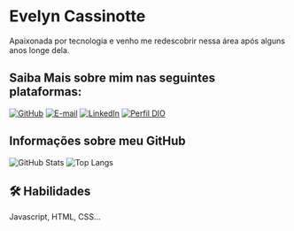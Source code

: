 
# Evelyn Cassinotte

Apaixonada por tecnologia e venho me redescobrir nessa área após alguns anos longe dela.

## Saiba Mais sobre mim nas seguintes plataformas:

[![GitHub](https://img.shields.io/badge/GitHub-330F63?style=for-the-badge&logo=github&logoColor=white)](https://github.com/Evelyn-Cass)
[![E-mail](https://img.shields.io/badge/-Email-330F63?style=for-the-badge&logo=microsoft-outlook&logoColor=E94D5F)](mailto:Cassinotte@gmai.com)
[![LinkedIn](https://img.shields.io/badge/-LinkedIn-330F63?style=for-the-badge&logo=linkedin&logoColor=30A3DC)](https://www.linkedin.com/in/evelyn-cassinotte-8180522a3/)
[![Perfil DIO](https://img.shields.io/badge/-%20Perfil%20da%20DIO-330F63?style=for-the-badge)](https://www.dio.me/users/e_cass03)

## Informações sobre meu GitHub
![GitHub Stats](https://github-readme-stats.vercel.app/api?username=Evelyn-Cass&theme=transparent&bg_color=FFF&border_color=fff&show_icons=true&icon_color=30A3DC&title_color=330F63&text_color=000)
![Top Langs](https://github-readme-stats-git-masterrstaa-rickstaa.vercel.app/api/top-langs/?username=Evelyn-Cass&layout=compact&bg_color=fff&border_color=fff&title_color=330F63text_color=000)



## 🛠 Habilidades
Javascript, HTML, CSS...

